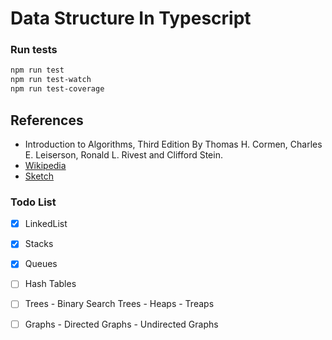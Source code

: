 # Data Structure In Typescript

### Run tests
```bash
npm run test
npm run test-watch
npm run test-coverage
```

## References 
- Introduction to Algorithms, Third Edition By Thomas H. Cormen, Charles E. Leiserson, Ronald L. Rivest and Clifford Stein.
- [Wikipedia](https://en.wikipedia.org/wiki/List_of_data_structures)
- [Sketch](https://okso.app/showcase/data-structures)
### Todo List
 - [X] LinkedList
 - [X] Stacks
 - [X] Queues
 - [ ] Hash Tables
 - [ ] Trees
        - Binary Search Trees
        - Heaps 
        - Treaps
  - [ ] Graphs
        - Directed Graphs
        - Undirected Graphs


